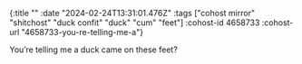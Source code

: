 {:title ""
 :date "2024-02-24T13:31:01.476Z"
 :tags ["cohost mirror" "shitchost" "duck confit" "duck" "cum" "feet"]
 :cohost-id 4658733
 :cohost-url "4658733-you-re-telling-me-a"}

You’re telling me a duck came on these feet?